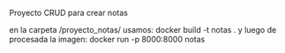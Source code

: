 Proyecto CRUD para crear notas

en la carpeta /proyecto_notas/ usamos:
docker build -t notas .
y luego de procesada la imagen:
docker run -p 8000:8000 notas
